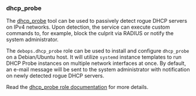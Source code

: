 ### dhcp_probe

The [dhcp\_probe](https://www.net.princeton.edu/software/dhcp_probe/)
tool can be used to passively detect rogue DHCP servers on IPv4
networks. Upon detection, the service can execute custom commands to,
for example, block the culprit via RADIUS or notify the system
administrator.

The `debops.dhcp_probe` role can be used to install and configure
`dhcp_probe` on a Debian/Ubuntu host. It will utilize `systemd` instance
templates to run DHCP Probe instances on multiple network interfaces at
once. By default, an e-mail message will be sent to the system
administrator with notification on newly detected rogue DHCP servers.

Read the [dhcp_probe role documentation](https://docs.debops.org/en/HEAD/ansible/roles/dhcp_probe/) for more details.
